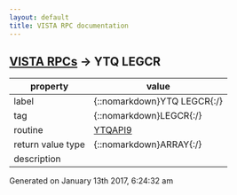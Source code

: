 ```yaml
---
layout: default
title: VISTA RPC documentation
---
```




## [VISTA RPCs](TableOfContent.md) &#8594; YTQ LEGCR 

 property | value 
--- | --- 
 label | {::nomarkdown}YTQ LEGCR{:/}
 tag | {::nomarkdown}LEGCR{:/}
 routine | [YTQAPI9](http://code.osehra.org/dox/Routine_YTQAPI9_source.html)
 return value type | {::nomarkdown}ARRAY{:/}
 description | 




 Generated on January 13th 2017, 6:24:32 am